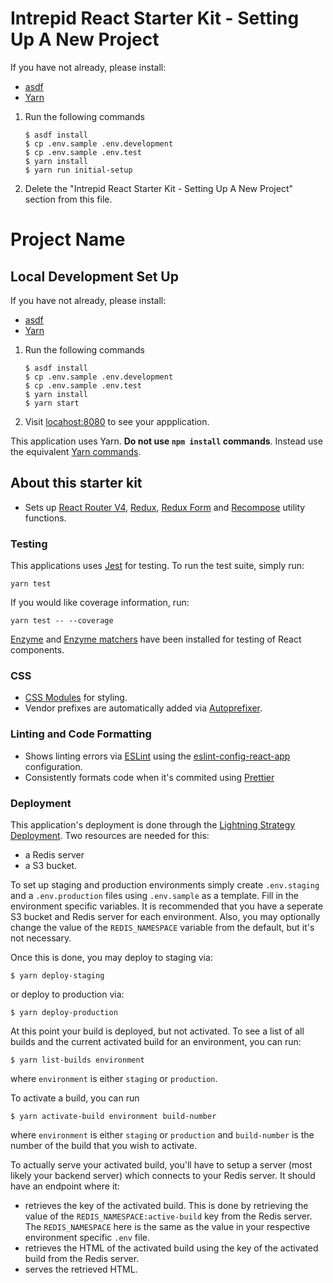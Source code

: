 # Intrepid React Starter Kit - Setting Up A New Project
If you have not already, please install:
* [asdf](https://github.com/asdf-vm/asdf)
* [Yarn](https://yarnpkg.com/en/docs/install)

1. Run the following commands
    ```
    $ asdf install
    $ cp .env.sample .env.development
    $ cp .env.sample .env.test
    $ yarn install
    $ yarn run initial-setup
    ```
2. Delete the "Intrepid React Starter Kit - Setting Up A New Project" section from this file.

# Project Name
## Local Development Set Up
If you have not already, please install:
* [asdf](https://github.com/asdf-vm/asdf)
* [Yarn](https://yarnpkg.com/en/docs/install)

1. Run the following commands
    ```
    $ asdf install
    $ cp .env.sample .env.development
    $ cp .env.sample .env.test
    $ yarn install
    $ yarn start
    ```
2. Visit [locahost:8080](http://localhost:8080) to see
   your appplication.

This application uses Yarn. **Do not use `npm install` commands**. Instead use the
equivalent [Yarn commands](https://yarnpkg.com/en/docs/usage).

## About this starter kit
* Sets up [React Router V4](https://reacttraining.com/react-router/web/guides/philosophy), [Redux](https://github.com/reactjs/redux), [Redux Form](http://redux-form.com/) and [Recompose](https://github.com/acdlite/recompose) utility functions.

### Testing
This applications uses [Jest](https://facebook.github.io/jest/) for testing. To run the test suite, simply run:

`yarn test`

If you would like coverage information, run:

`yarn test -- --coverage`

[Enzyme](https://github.com/airbnb/enzyme) and [Enzyme matchers](https://github.com/blainekasten/enzyme-matchers) have been installed for testing of React components.

### CSS
* [CSS Modules](https://github.com/css-modules/css-modules) for styling.
* Vendor prefixes are automatically added via [Autoprefixer](https://github.com/postcss/autoprefixer).

### Linting and Code Formatting

* Shows linting errors via [ESLint](https://eslint.org/) using the [eslint-config-react-app](https://github.com/facebookincubator/create-react-app/tree/master/packages/eslint-config-react-app) configuration.
* Consistently formats code when it's commited using [Prettier](https://prettier.io/)

### Deployment

This application's deployment is done through the [Lightning
Strategy Deployment](https://youtu.be/QZVYP3cPcWQ). Two resources are needed for this:

* a Redis server
* a S3 bucket.

To set up staging and production environments simply create `.env.staging` and
a `.env.production` files using `.env.sample` as a template. Fill in the
environment specific variables. It is recommended that you have a seperate S3
bucket and Redis server for each environment. Also, you may optionally change
the value of the `REDIS_NAMESPACE` variable from the default, but it's not
necessary.

Once this is done, you may deploy to staging via:

```
$ yarn deploy-staging
```

or deploy to production via:

```
$ yarn deploy-production
```

At this point your build is deployed, but not activated. To see a list of all
builds and the current activated build for an environment, you can run:

```
$ yarn list-builds environment
```

where `environment` is either `staging` or `production`.

To activate a build, you can run

```
$ yarn activate-build environment build-number
```

where `environment` is either `staging` or `production` and `build-number` is the number of the build that you wish to activate.

To actually serve your activated build, you'll have to setup a server (most likely your backend server) which connects to your Redis server. It should have an endpoint where it:

* retrieves the key of the activated build. This is done by retrieving the value of the `REDIS_NAMESPACE:active-build` key from the Redis server. The `REDIS_NAMESPACE` here is the same as the value in your respective environment specific `.env` file.
* retrieves the HTML of the activated build using the key of the activated build from the Redis server.
* serves the retrieved HTML.
